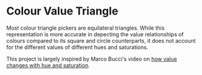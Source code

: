 # Colour Value Triangle

Most colour triangle pickers are equilateral triangles. While this representation is more accurate in depecting the value relationships of colours compared to its square and circle counterparts, it does not account for the different values of different hues and saturations.

This project is largely inspired by Marco Bucci's video on [how value changes with hue and saturation](https://www.youtube.com/watch?v=gJ2HOj22gDo).
